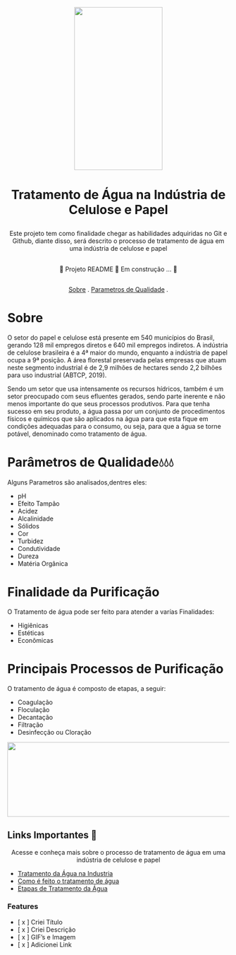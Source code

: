 <p align="center">
  <img width="200px" height= 369 src=https://user-images.githubusercontent.com/107508602/175390499-0c7410d8-19b7-489c-8312-99605fa8d04e.gif > 
   
</p>

  # <p align="center"> **Tratamento de Água na Indústria de Celulose e Papel** 
  
</p>

<p align="center"> Este projeto tem como finalidade chegar as habilidades adquiridas no Git e Github, diante disso, será descrito o processo de tratamento de água em uma indústria de celulose e papel </p>

##
<p align="center">
    🚧  Projeto README 🚀 Em construção ... 🚧 

</p>

##

<p align="center">
  <a href="#sobre">Sobre</a> .
  <a href="#parametrosdequalidade">Parametros de Qualidade</a> .
  
</p>


# **Sobre**
<p> O setor do papel e celulose está presente em 540 municípios do Brasil, gerando 128 mil empregos diretos e 640 mil empregos indiretos. A indústria de celulose brasileira é a 4ª maior do mundo, enquanto a indústria de papel ocupa a 9ª posição. A área florestal preservada pelas empresas que atuam neste segmento industrial é de 2,9 milhões de hectares sendo 2,2 bilhões para uso industrial (ABTCP, 2019).</p>

<p> Sendo um setor que usa intensamente os recursos hídricos, também é um setor preocupado com seus efluentes gerados, sendo parte inerente e não menos importante do que seus processos produtivos. Para que tenha sucesso em seu produto, a água passa por um conjunto de procedimentos físicos e químicos que são aplicados na água para que esta fique em condições adequadas para o consumo, ou seja, para que a água se torne potável, denominado como tratamento de água. </p>


# **Parâmetros de Qualidade**💧💧💧

<p> Alguns Parametros são analisados,dentres eles: </p>

- pH 
- Efeito Tampão
- Acidez
- Alcalinidade
- Sólidos
- Cor
- Turbidez
- Condutividade
- Dureza
- Matéria Orgânica
 
  
# **Finalidade da Purificação**

O Tratamento de água pode ser feito para atender a varías Finalidades:

  - Higiênicas
  - Estéticas
  - Econômicas


# **Principais Processos de Purificação**

<p> O tratamento de água é composto de etapas, a seguir: </p>

  - Coagulação
  - Floculação
  - Decantação
  - Filtração
  - Desinfecção ou Cloração
   

<p align="center">
  <img width="780px" height= 169 src=https://user-images.githubusercontent.com/107508602/175396855-6694ea74-67ca-4ada-a0ae-989ff5841032.png>

</p>

## **Links Importantes** 🔗
<p align="center"> Acesse e conheça mais sobre o processo de tratamento de água em uma indústria de celulose e papel </p>

 - [Tratamento da Água na Industria](https://www.youtube.com/watch?v=4JVZisQgRvU)
 - [Como é feito o tratamento de água](https://www.youtube.com/watch?v=cWBSF0VyiMI)
 - [Etapas de Tratamento da Água](https://www.youtube.com/watch?v=R6v27VpMte0)
 

### Features
- [ x ] Criei Título
- [ x ] Criei Descrição
- [ x ] GIF’s e Imagem
- [ x ] Adicionei Link




  

